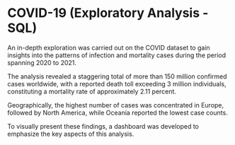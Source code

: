 # COVID-19 (Exploratory Analysis - SQL)

An in-depth exploration was carried out on the COVID dataset to gain insights into the patterns of infection and mortality cases during the period spanning 2020 to 2021.

The analysis revealed a staggering total of more than 150 million confirmed cases worldwide, with a reported death toll exceeding 3 million individuals, constituting a mortality rate of approximately 2.11 percent.

Geographically, the highest number of cases was concentrated in Europe, followed by North America, while Oceania reported the lowest case counts.

To visually present these findings, a dashboard was developed to emphasize the key aspects of this analysis.
